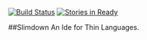 [![Build Status](https://travis-ci.org/thin-languages/slimdown.svg?branch=master)](https://travis-ci.org/thin-languages/slimdown)
[![Stories in Ready](https://badge.waffle.io/thin-languages/slimdown.svg?label=help%20wanted&title=Ready)](http://waffle.io/thin-languages/slimdown)

##Slimdown
An Ide for Thin Languages.
